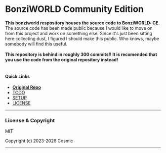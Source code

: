 # BonziWORLD Community Edition

**This bonziworld respository houses the source code to BonziWORLD: CE.**
<br>
The source code has been made public because I would like to move on from this project and work on something else. Since it's just been sitting here collecting dust, I figured I should make this public. Who knows, maybe somebody will find this useful.
<br><br>
**This repository is behind in roughly 300 commits!! It is recomended that you use the code from the original repository instead!**
<br><br>

#### Quick Links
- [**Original Repo**](https://github.com/CosmicStar98/BonziWORLD-Enhanced "Visit the source-code which powers BWCE")
- [TODO](TODO.md "Things I need to work on...")
- [SETUP](SETUP.md "View the setup instructions for this project...")
- [LICENSE](LICENSE.md "View this project's license...")

<hr>

### License & Copyright
MIT

Copyright (c) 2023-2026 Cosmic


<hr>
